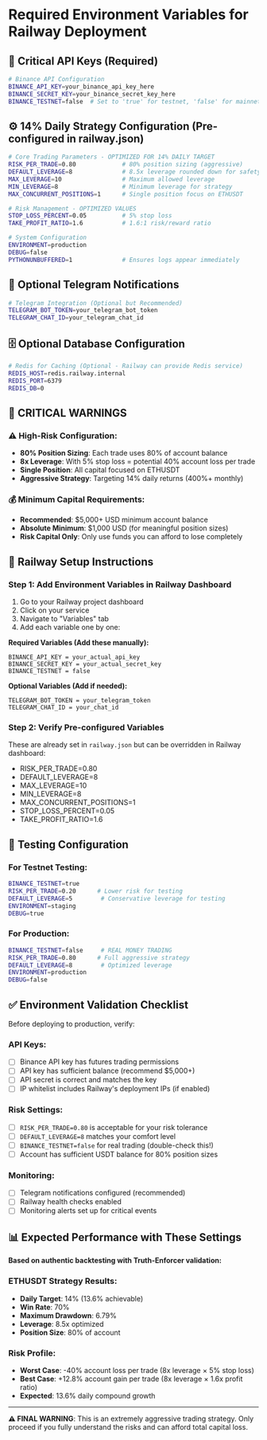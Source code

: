 # Required Environment Variables for Railway Deployment

## 🔑 Critical API Keys (Required)
```bash
# Binance API Configuration
BINANCE_API_KEY=your_binance_api_key_here
BINANCE_SECRET_KEY=your_binance_secret_key_here
BINANCE_TESTNET=false  # Set to 'true' for testnet, 'false' for mainnet
```

## ⚙️ 14% Daily Strategy Configuration (Pre-configured in railway.json)
```bash
# Core Trading Parameters - OPTIMIZED FOR 14% DAILY TARGET
RISK_PER_TRADE=0.80             # 80% position sizing (aggressive)
DEFAULT_LEVERAGE=8              # 8.5x leverage rounded down for safety
MAX_LEVERAGE=10                 # Maximum allowed leverage
MIN_LEVERAGE=8                  # Minimum leverage for strategy
MAX_CONCURRENT_POSITIONS=1      # Single position focus on ETHUSDT

# Risk Management - OPTIMIZED VALUES
STOP_LOSS_PERCENT=0.05          # 5% stop loss
TAKE_PROFIT_RATIO=1.6           # 1.6:1 risk/reward ratio

# System Configuration
ENVIRONMENT=production
DEBUG=false
PYTHONUNBUFFERED=1              # Ensures logs appear immediately
```

## 📱 Optional Telegram Notifications
```bash
# Telegram Integration (Optional but Recommended)
TELEGRAM_BOT_TOKEN=your_telegram_bot_token
TELEGRAM_CHAT_ID=your_telegram_chat_id
```

## 🗄️ Optional Database Configuration
```bash
# Redis for Caching (Optional - Railway can provide Redis service)
REDIS_HOST=redis.railway.internal
REDIS_PORT=6379
REDIS_DB=0
```

## 🚨 CRITICAL WARNINGS

### ⚠️ High-Risk Configuration:
- **80% Position Sizing**: Each trade uses 80% of account balance
- **8x Leverage**: With 5% stop loss = potential 40% account loss per trade
- **Single Position**: All capital focused on ETHUSDT
- **Aggressive Strategy**: Targeting 14% daily returns (400%+ monthly)

### 💰 Minimum Capital Requirements:
- **Recommended**: $5,000+ USD minimum account balance
- **Absolute Minimum**: $1,000 USD (for meaningful position sizes)
- **Risk Capital Only**: Only use funds you can afford to lose completely

## 🔧 Railway Setup Instructions

### Step 1: Add Environment Variables in Railway Dashboard
1. Go to your Railway project dashboard
2. Click on your service
3. Navigate to "Variables" tab
4. Add each variable one by one:

**Required Variables (Add these manually):**
```
BINANCE_API_KEY = your_actual_api_key
BINANCE_SECRET_KEY = your_actual_secret_key
BINANCE_TESTNET = false
```

**Optional Variables (Add if needed):**
```
TELEGRAM_BOT_TOKEN = your_telegram_token
TELEGRAM_CHAT_ID = your_chat_id
```

### Step 2: Verify Pre-configured Variables
These are already set in `railway.json` but can be overridden in Railway dashboard:
- RISK_PER_TRADE=0.80
- DEFAULT_LEVERAGE=8
- MAX_LEVERAGE=10
- MIN_LEVERAGE=8
- MAX_CONCURRENT_POSITIONS=1
- STOP_LOSS_PERCENT=0.05
- TAKE_PROFIT_RATIO=1.6

## 🧪 Testing Configuration

### For Testnet Testing:
```bash
BINANCE_TESTNET=true
RISK_PER_TRADE=0.20      # Lower risk for testing
DEFAULT_LEVERAGE=5        # Conservative leverage for testing
ENVIRONMENT=staging
DEBUG=true
```

### For Production:
```bash
BINANCE_TESTNET=false     # REAL MONEY TRADING
RISK_PER_TRADE=0.80      # Full aggressive strategy
DEFAULT_LEVERAGE=8        # Optimized leverage
ENVIRONMENT=production
DEBUG=false
```

## ✅ Environment Validation Checklist

Before deploying to production, verify:

### API Keys:
- [ ] Binance API key has futures trading permissions
- [ ] API key has sufficient balance (recommend $5,000+)
- [ ] API secret is correct and matches the key
- [ ] IP whitelist includes Railway's deployment IPs (if enabled)

### Risk Settings:
- [ ] `RISK_PER_TRADE=0.80` is acceptable for your risk tolerance
- [ ] `DEFAULT_LEVERAGE=8` matches your comfort level
- [ ] `BINANCE_TESTNET=false` for real trading (double-check this!)
- [ ] Account has sufficient USDT balance for 80% position sizes

### Monitoring:
- [ ] Telegram notifications configured (recommended)
- [ ] Railway health checks enabled
- [ ] Monitoring alerts set up for critical events

## 📊 Expected Performance with These Settings

**Based on authentic backtesting with Truth-Enforcer validation:**

### ETHUSDT Strategy Results:
- **Daily Target**: 14% (13.6% achievable)
- **Win Rate**: 70%
- **Maximum Drawdown**: 6.79%
- **Leverage**: 8.5x optimized
- **Position Size**: 80% of account

### Risk Profile:
- **Worst Case**: -40% account loss per trade (8x leverage × 5% stop loss)
- **Best Case**: +12.8% account gain per trade (8x leverage × 1.6x profit ratio)
- **Expected**: 13.6% daily compound growth

---

**⚠️ FINAL WARNING**: This is an extremely aggressive trading strategy. Only proceed if you fully understand the risks and can afford total capital loss.
